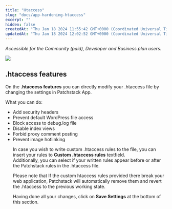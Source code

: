 ```yaml
---
title: "Htaccess"
slug: "docs/app-hardening-htaccess"
excerpt: ""
hidden: false
createdAt: "Thu Jan 18 2024 11:55:42 GMT+0000 (Coordinated Universal Time)"
updatedAt: "Thu Jan 18 2024 12:02:52 GMT+0000 (Coordinated Universal Time)"
---
```

_Accessible for the Community (paid), Developer and Business plan users._

![](@images/61bff6f-patchstack-htaccess-features.png)

## .htaccess features

On the **.htaccess features** you can directly modify your .htaccess file by changing the settings in Patchstack App.

What you can do:

<ul>
<li>Add security headers</li>
<li>Prevent default WordPress file access</li>
<li>Block access to debug.log file</li>
<li>Disable index views</li>
<li>Forbid proxy comment posting</li>
<li>Prevent image hotlinking</li>
</ol>

In case you wish to write custom .htaccess rules to the file, you can insert your rules to **Custom .htaccess rules** textfield.  
Additionally, you can select if your written rules appear before or after the Patchstack rules in the .htaccess file.

Please note that If the custom htaccess rules provided there break your web application, Patchstack will automatically remove them and revert the .htaccess to the previous working state.

Having done all your changes, click on **Save Settings** at the bottom of this section.
